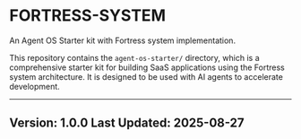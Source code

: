 # FORTRESS-SYSTEM

An Agent OS Starter kit with Fortress system implementation.

This repository contains the `agent-os-starter/` directory, which is a comprehensive starter kit for building SaaS applications using the Fortress system architecture. It is designed to be used with AI agents to accelerate development.

---
**Version:** 1.0.0
**Last Updated:** 2025-08-27
---
